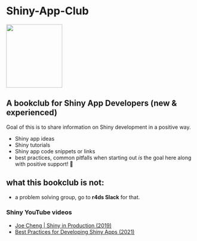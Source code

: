 
# Shiny-App-Club
<img alight="right" width="150" height="170" src="https://user-images.githubusercontent.com/55933131/134819392-ca0909d6-60f3-4b54-b259-a3c67a90ac5a.png">


## A bookclub for Shiny App Developers (new &amp; experienced)

Goal of this is to share information on Shiny development in a positive way. 
- Shiny app ideas
- Shiny tutorials
- Shiny app code snippets or links
- best practices, common pitfalls when starting out *is* the goal here along with positive support! 💜


## what this bookclub is not:
- a problem solving group, go to **r4ds Slack** for that.




### Shiny YouTube videos

- [Joe Cheng | Shiny in Production (2019)](https://youtu.be/Wy3TY0gOmJw) 
- [Best Practices for Developing Shiny Apps (2021)](https://youtu.be/iUVyDr-TWyU)








